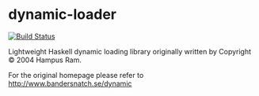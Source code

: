 dynamic-loader
==============

[![Build Status](https://travis-ci.org/ggreif/dynamic-loader.svg)](https://travis-ci.org/ggreif/dynamic-loader)

Lightweight Haskell dynamic loading library originally written by Copyright © 2004 Hampus Ram.

For the original homepage please refer to http://www.bandersnatch.se/dynamic
